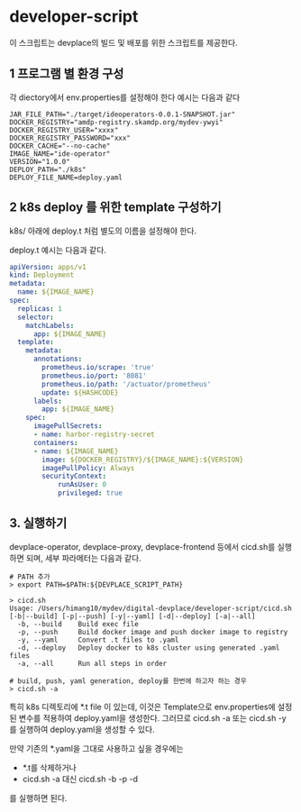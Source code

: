 # developer-script
이 스크립트는 devplace의 빌드 및 배포를 위한 스크립트를 제공한다.

## 1 프로그램 별 환경 구성
각 diectory에서 env.properties를 설정해야 한다
예시는 다음과 같다

```
JAR_FILE_PATH="./target/ideoperators-0.0.1-SNAPSHOT.jar"
DOCKER_REGISTRY="amdp-registry.skamdp.org/mydev-ywyi"
DOCKER_REGISTRY_USER="xxxx"
DOCKER_REGISTRY_PASSWORD="xxx"
DOCKER_CACHE="--no-cache"
IMAGE_NAME="ide-operator"
VERSION="1.0.0"
DEPLOY_PATH="./k8s"
DEPLOY_FILE_NAME=deploy.yaml
```

## 2 k8s deploy 를 위한 template 구성하기
k8s/ 아래에 deploy.t 처럼 별도의 이름을 설정해야 한다. 

deploy.t 예시는 다음과 같다.

```yaml
apiVersion: apps/v1
kind: Deployment
metadata:
  name: ${IMAGE_NAME}
spec:
  replicas: 1
  selector:
    matchLabels:
      app: ${IMAGE_NAME}
  template:
    metadata:
      annotations:
        prometheus.io/scrape: 'true'
        prometheus.io/port: '8081'
        prometheus.io/path: '/actuator/prometheus'
        update: ${HASHCODE}
      labels:
        app: ${IMAGE_NAME}
    spec:
      imagePullSecrets:
      - name: harbor-registry-secret
      containers:
      - name: ${IMAGE_NAME}
        image: ${DOCKER_REGISTRY}/${IMAGE_NAME}:${VERSION}
        imagePullPolicy: Always
        securityContext:
            runAsUser: 0
            privileged: true

```

## 3. 실행하기
devplace-operator, devplace-proxy, devplace-frontend 등에서 
cicd.sh를 실행하면 되며, 세부 파라메터는 다음과 같다.
```
# PATH 추가
> export PATH=$PATH:${DEVPLACE_SCRIPT_PATH}

> cicd.sh
Usage: /Users/himang10/mydev/digital-devplace/developer-script/cicd.sh [-b|--build] [-p|--push] [-y|--yaml] [-d|--deploy] [-a|--all]
  -b, --build    Build exec file
  -p, --push     Build docker image and push docker image to registry
  -y, --yaml     Convert .t files to .yaml
  -d, --deploy   Deploy docker to k8s cluster using generated .yaml files
  -a, --all      Run all steps in order
  
# build, push, yaml generation, deploy를 한번에 하고자 하는 경우 
> cicd.sh -a
```
특히 k8s 디렉토리에 *.t file 이 있는데, 이것은 Template으로 env.properties에 설정된 변수를 적용하여 deploy.yaml을 생성한다.
그러므로 cicd.sh -a 또는 cicd.sh -y 를 실행하여 deploy.yaml을 생성할 수 있다.

만약 기존의 *.yaml을 그대로 사용하고 싶을 경우에는 
- *.t를 삭제하거나 
- cicd.sh -a 대신 cicd.sh -b -p -d 

를 실행하면 된다.


